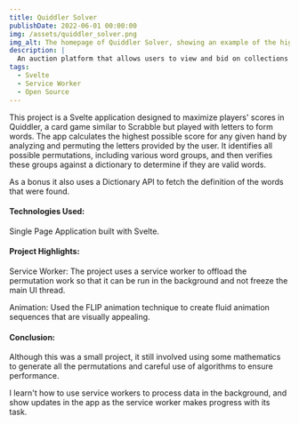 ```yaml
---
title: Quiddler Solver
publishDate: 2022-06-01 00:00:00
img: /assets/quiddler_solver.png
img_alt: The homepage of Quiddler Solver, showing an example of the highest score for a 7 card hand
description: |
  An auction platform that allows users to view and bid on collections of vehicles in realtime.
tags:
  - Svelte
  - Service Worker
  - Open Source
---
```


This project is a Svelte application designed to maximize players' scores in Quiddler, a card game similar to Scrabble but played with letters to form words. The app calculates the highest possible score for any given hand by analyzing and permuting the letters provided by the user.
It identifies all possible permutations, including various word groups, and then verifies these groups against a dictionary to determine if they are  valid words.

As a bonus it also uses a Dictionary API to fetch the definition of the words that were found.

#### Technologies Used:

Single Page Application built with Svelte. 

#### Project Highlights:

Service Worker: The project uses a service worker to offload the permutation work so that it can be run in the background and not freeze the main UI thread.

Animation: Used the FLIP animation technique to create fluid animation sequences that are visually appealing. 

#### Conclusion:

Although this was a small project, it still involved using some mathematics to generate all the permutations and careful use of algorithms to ensure performance. 

I learn't how to use service workers to process data in the background, and show updates in the app as the service worker makes progress with its task.
